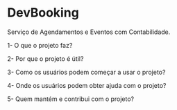 # DevBooking
Serviço de Agendamentos e Eventos com Contabilidade.

1- O que o projeto faz?

2- Por que o projeto é útil?

3- Como os usuários podem começar a usar o projeto?

4- Onde os usuários podem obter ajuda com o projeto?

5- Quem mantém e contribui com o projeto?
